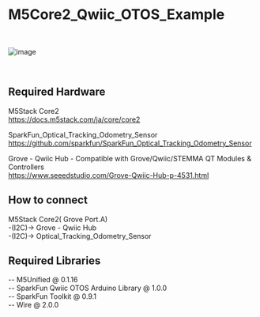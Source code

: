 # M5Core2_Qwiic_OTOS_Example
<br>

![image](https://github.com/nnn112358/M5Core2_Qwiic_OTOS_Example/assets/27625496/77efed87-c69f-4bfa-b483-09e6f370fef9)

<br>

## Required Hardware
M5Stack Core2<br>
https://docs.m5stack.com/ja/core/core2<br>

SparkFun_Optical_Tracking_Odometry_Sensor<br>
https://github.com/sparkfun/SparkFun_Optical_Tracking_Odometry_Sensor<br>

Grove - Qwiic Hub - Compatible with Grove/Qwiic/STEMMA QT Modules & Controllers<br>
https://www.seeedstudio.com/Grove-Qwiic-Hub-p-4531.html<br>

## How to connect

M5Stack Core2( Grove Port.A) <br>
-(I2C)-> Grove - Qwiic Hub<br>
-(I2C)-> Optical_Tracking_Odometry_Sensor<br>

## Required Libraries<br>
-- M5Unified @ 0.1.16 <br>
-- SparkFun Qwiic OTOS Arduino Library @ 1.0.0 <br>
-- SparkFun Toolkit @ 0.9.1 <br>
-- Wire @ 2.0.0<br>
<br>


